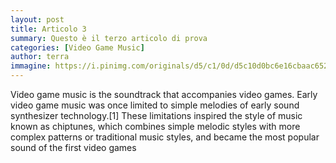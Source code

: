 ```yaml
---
layout: post
title: Articolo 3
summary: Questo è il terzo articolo di prova
categories: [Video Game Music]
author: terra
immagine: https://i.pinimg.com/originals/d5/c1/0d/d5c10d0bc6e16cbaac6522f2e7b20758.jpg
---
```


Video game music is the soundtrack that accompanies video games. Early video game music was once limited to simple melodies of early sound synthesizer technology.[1] These limitations inspired the style of music known as chiptunes, which combines simple melodic styles with more complex patterns or traditional music styles, and became the most popular sound of the first video games
